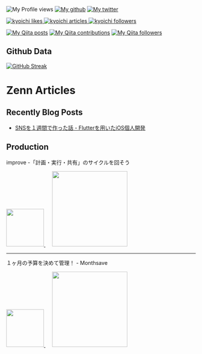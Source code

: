 ![My Profile views](https://komarev.com/ghpvc/?username=taniguchi-kyoichi)
[![My github](https://img.shields.io/github/followers/taniguchi-kyoichi?label=follow&logo=github&style=flat)](https://github.com/taniguchi-kyoichi)
[![My twitter](https://img.shields.io/twitter/follow/kyondev1?label=Twitter&logo=twitter&style=flat)](https://twitter.com/kyondev1)

<!-- Like のバッジ -->
<a href="https://zenn.dev/kyoichi">
  <img src="https://zenn.badge.nikaera.com/s/kyoichi/likes?style=flat" alt="kyoichi likes" />
</a>

<!-- Articles のバッジ -->
<a href="https://zenn.dev/kyoichi/articles">
  <img src="https://zenn.badge.nikaera.com/s/kyoichi/articles?style=flat" alt="kyoichi articles" />
</a>

<!-- Followers のバッジ -->
<a href="https://zenn.dev/kyoichi/followers">
  <img src="https://zenn.badge.nikaera.com/s/kyoichi/followers?style=flat" alt="kyoichi followers" />
</a>


[![My Qiita posts](https://qiita-badge.apiapi.app/s/taniguchi-kyoichi/posts.svg)](http://qiita.com/taniguchi-kyoichi)
[![My Qiita contributions](https://qiita-badge.apiapi.app/s/taniguchi-kyoichi/contributions.svg)](http://qiita.com/taniguchi-kyoichi)
[![My Qiita followers](https://qiita-badge.apiapi.app/s/taniguchi-kyoichi/followers.svg)](http://qiita.com/taniguchi-kyoichi)

## Github Data

[![GitHub Streak](https://github-readme-streak-stats.herokuapp.com/?user=taniguchi-kyoichi&theme=dracula)](https://git.io/streak-stats)


# Zenn Articles

<!-- profile updater begin: zenn -->
<!-- profile updater end: zenn -->

## Recently Blog Posts
<!-- BLOG-POST-LIST:START -->
- [SNSを１週間で作った話 - Flutterを用いたiOS個人開発](https://www.kyoichitech.com/post/sns%E3%82%92%EF%BC%91%E9%80%B1%E9%96%93%E3%81%A7%E4%BD%9C%E3%81%A3%E3%81%9F%E8%A9%B1-flutter%E3%82%92%E7%94%A8%E3%81%84%E3%81%9Fios%E5%80%8B%E4%BA%BA%E9%96%8B%E7%99%BA)
<!-- BLOG-POST-LIST:END -->
## Production

improve -「計画・実行・共有」のサイクルを回そう

[<image src="https://user-images.githubusercontent.com/108321315/185010285-8ebf5b27-dafc-46c0-8c3b-d2148a5bdf04.png" width="100">
](https://apps.apple.com/jp/app/improve-%E8%A8%88%E7%94%BB-%E5%AE%9F%E8%A1%8C-%E5%85%B1%E6%9C%89-%E3%81%AE%E3%82%B5%E3%82%A4%E3%82%AF%E3%83%AB%E3%82%92%E5%9B%9E%E3%81%9D%E3%81%86/id1636323158)　
[<image src="https://user-images.githubusercontent.com/108321315/178869457-9d245803-d786-4d78-b922-8e7c356e8b3d.png" width="200">](https://apps.apple.com/jp/app/improve-%E8%A8%88%E7%94%BB-%E5%AE%9F%E8%A1%8C-%E5%85%B1%E6%9C%89-%E3%81%AE%E3%82%B5%E3%82%A4%E3%82%AF%E3%83%AB%E3%82%92%E5%9B%9E%E3%81%9D%E3%81%86/id1636323158)

---

１ヶ月の予算を決めて管理！ - Monthsave

[<image src="https://user-images.githubusercontent.com/108321315/178871899-429bd884-9a45-4853-8b43-9452ec142fcc.png" width="100">
](https://apps.apple.com/jp/app/%EF%BC%91%E3%83%B6%E6%9C%88%E3%81%AE%E4%BA%88%E7%AE%97%E3%82%92%E6%B1%BA%E3%82%81%E3%81%A6%E7%AE%A1%E7%90%86-monthsave/id1609449862?itsct=apps_box_link&itscg=30200)　
[<image src="https://user-images.githubusercontent.com/108321315/178869457-9d245803-d786-4d78-b922-8e7c356e8b3d.png" width="200">](https://apps.apple.com/jp/app/%EF%BC%91%E3%83%B6%E6%9C%88%E3%81%AE%E4%BA%88%E7%AE%97%E3%82%92%E6%B1%BA%E3%82%81%E3%81%A6%E7%AE%A1%E7%90%86-monthsave/id1609449862?itsct=apps_box_link&itscg=30200)




